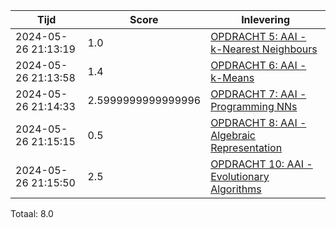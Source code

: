 
|Tijd|Score|Inlevering|
|---|---|---|
|2024-05-26 21:13:19 |1.0|<a href="https://canvas.hu.nl//courses/39753/assignments/284176/submissions/616">OPDRACHT 5: AAI - k-Nearest Neighbours</a>|
|2024-05-26 21:13:58 |1.4|<a href="https://canvas.hu.nl//courses/39753/assignments/284178/submissions/616">OPDRACHT 6: AAI - k-Means</a>|
|2024-05-26 21:14:33 |2.5999999999999996|<a href="https://canvas.hu.nl//courses/39753/assignments/284177/submissions/616">OPDRACHT 7: AAI - Programming NNs</a>|
|2024-05-26 21:15:15 |0.5|<a href="https://canvas.hu.nl//courses/39753/assignments/284180/submissions/616">OPDRACHT 8: AAI - Algebraic Representation</a>|
|2024-05-26 21:15:50 |2.5|<a href="https://canvas.hu.nl//courses/39753/assignments/284181/submissions/616">OPDRACHT 10: AAI - Evolutionary Algorithms</a>|

Totaal: 8.0
